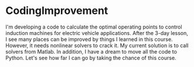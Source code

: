 # CodingImprovement
I'm developing a code to calculate the optimal operating points to control induction machines for electric vehicle applications. After the 3-day lesson, I see many places can be improved by things I learned in this course. 
However, it needs nonlinear solvers to crack it. My current solution is to call solvers from Matlab.  In addition, I have a dream to move all the code to Python. Let's see how far I can go by taking the chance of this course.
